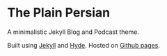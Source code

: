 # The Plain Persian

A minimalistic Jekyll Blog and Podcast theme.

Built using [Jekyll](http://jekyllrb.com/) and [Hyde](http://hyde.getpoole.com/). Hosted on [Github pages](https://pages.github.com/).
